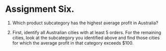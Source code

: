 # Assignment Six.

1. Which product subcategory has the highest average profit in Australia?

2. First, identify all Australian cities with at least 5 orders. For the remaining cities, look at the subcategory you identified above and find those cities for which the average profit in that category exceeds $100.